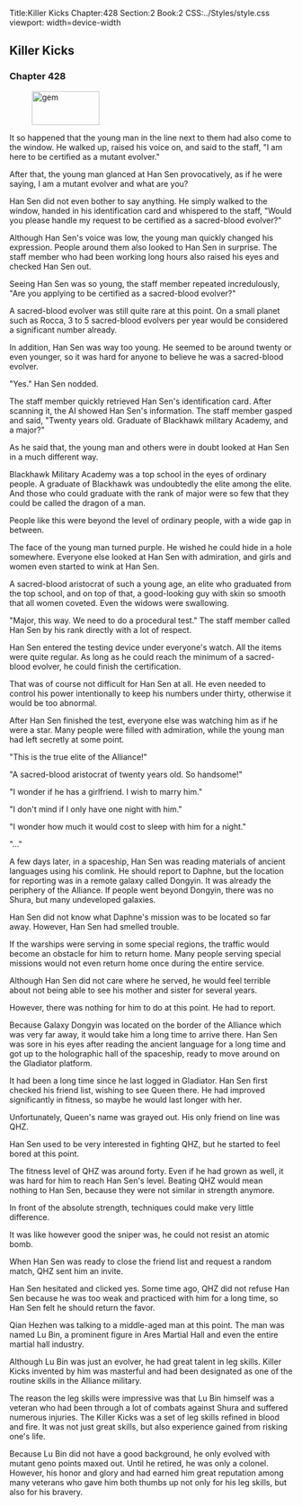 Title:Killer Kicks 
Chapter:428 
Section:2 
Book:2 
CSS:../Styles/style.css 
viewport: width=device-width
  
## Killer Kicks
### Chapter 428 
<figure>
	<img src="../Images/gem.gif" alt="gem" id="gem" width="120" height="60" />
</figure>
  

  
  It so happened that the young man in the line next to them had also come to the window. He walked up, raised his voice on, and said to the staff, "I am here to be certified as a mutant evolver."

After that, the young man glanced at Han Sen provocatively, as if he were saying, I am a mutant evolver and what are you?

Han Sen did not even bother to say anything. He simply walked to the window, handed in his identification card and whispered to the staff, "Would you please handle my request to be certified as a sacred-blood evolver?"

Although Han Sen's voice was low, the young man quickly changed his expression. People around them also looked to Han Sen in surprise. The staff member who had been working long hours also raised his eyes and checked Han Sen out.

Seeing Han Sen was so young, the staff member repeated incredulously, "Are you applying to be certified as a sacred-blood evolver?"

A sacred-blood evolver was still quite rare at this point. On a small planet such as Rocca, 3 to 5 sacred-blood evolvers per year would be considered a significant number already.

In addition, Han Sen was way too young. He seemed to be around twenty or even younger, so it was hard for anyone to believe he was a sacred-blood evolver.

"Yes." Han Sen nodded.

The staff member quickly retrieved Han Sen's identification card. After scanning it, the AI showed Han Sen's information. The staff member gasped and said, "Twenty years old. Graduate of Blackhawk military Academy, and a major?"

As he said that, the young man and others were in doubt looked at Han Sen in a much different way.

Blackhawk Military Academy was a top school in the eyes of ordinary people. A graduate of Blackhawk was undoubtedly the elite among the elite. And those who could graduate with the rank of major were so few that they could be called the dragon of a man.

People like this were beyond the level of ordinary people, with a wide gap in between.

The face of the young man turned purple. He wished he could hide in a hole somewhere. Everyone else looked at Han Sen with admiration, and girls and women even started to wink at Han Sen.

A sacred-blood aristocrat of such a young age, an elite who graduated from the top school, and on top of that, a good-looking guy with skin so smooth that all women coveted. Even the widows were swallowing.

"Major, this way. We need to do a procedural test." The staff member called Han Sen by his rank directly with a lot of respect.

Han Sen entered the testing device under everyone's watch. All the items were quite regular. As long as he could reach the minimum of a sacred-blood evolver, he could finish the certification.

That was of course not difficult for Han Sen at all. He even needed to control his power intentionally to keep his numbers under thirty, otherwise it would be too abnormal.

After Han Sen finished the test, everyone else was watching him as if he were a star. Many people were filled with admiration, while the young man had left secretly at some point.

"This is the true elite of the Alliance!"

"A sacred-blood aristocrat of twenty years old. So handsome!"

"I wonder if he has a girlfriend. I wish to marry him."

"I don't mind if I only have one night with him."

"I wonder how much it would cost to sleep with him for a night."

"…"

A few days later, in a spaceship, Han Sen was reading materials of ancient languages using his comlink. He should report to Daphne, but the location for reporting was in a remote galaxy called Dongyin. It was already the periphery of the Alliance. If people went beyond Dongyin, there was no Shura, but many undeveloped galaxies.

Han Sen did not know what Daphne's mission was to be located so far away. However, Han Sen had smelled trouble.

If the warships were serving in some special regions, the traffic would become an obstacle for him to return home. Many people serving special missions would not even return home once during the entire service.

Although Han Sen did not care where he served, he would feel terrible about not being able to see his mother and sister for several years.

However, there was nothing for him to do at this point. He had to report.

Because Galaxy Dongyin was located on the border of the Alliance which was very far away, it would take him a long time to arrive there. Han Sen was sore in his eyes after reading the ancient language for a long time and got up to the holographic hall of the spaceship, ready to move around on the Gladiator platform.

It had been a long time since he last logged in Gladiator. Han Sen first checked his friend list, wishing to see Queen there. He had improved significantly in fitness, so maybe he would last longer with her.

Unfortunately, Queen's name was grayed out. His only friend on line was QHZ.

Han Sen used to be very interested in fighting QHZ, but he started to feel bored at this point.

The fitness level of QHZ was around forty. Even if he had grown as well, it was hard for him to reach Han Sen's level. Beating QHZ would mean nothing to Han Sen, because they were not similar in strength anymore.

In front of the absolute strength, techniques could make very little difference.

It was like however good the sniper was, he could not resist an atomic bomb.

When Han Sen was ready to close the friend list and request a random match, QHZ sent him an invite.

Han Sen hesitated and clicked yes. Some time ago, QHZ did not refuse Han Sen because he was too weak and practiced with him for a long time, so Han Sen felt he should return the favor.

Qian Hezhen was talking to a middle-aged man at this point. The man was named Lu Bin, a prominent figure in Ares Martial Hall and even the entire martial hall industry.

Although Lu Bin was just an evolver, he had great talent in leg skills. Killer Kicks invented by him was masterful and had been designated as one of the routine skills in the Alliance military.

The reason the leg skills were impressive was that Lu Bin himself was a veteran who had been through a lot of combats against Shura and suffered numerous injuries. The Killer Kicks was a set of leg skills refined in blood and fire. It was not just great skills, but also experience gained from risking one's life.

Because Lu Bin did not have a good background, he only evolved with mutant geno points maxed out. Until he retired, he was only a colonel. However, his honor and glory and had earned him great reputation among many veterans who gave him both thumbs up not only for his leg skills, but also for his bravery.
